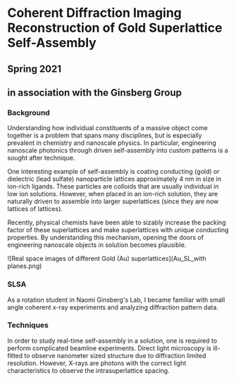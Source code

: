 # Coherent Diffraction Imaging Reconstruction of Gold Superlattice Self-Assembly

## Spring 2021
## in association with the Ginsberg Group

### Background

Understanding how individual constituents of a massive object come together is a problem that spans many disciplines, but is especially prevalent in chemistry and nanoscale physics. In particular, engineering nanoscale photonics through driven self-assembly into custom patterns is a sought after technique.

One interesting example of self-assembly is coating conducting (gold) or dielectric (lead sulfate) nanoparticle lattices approximately 4 nm in size in ion-rich ligands. These particles are colloids that are usually individual in low ion solutions. However, when placed in an ion-rich solution, they are naturally driven to assemble into larger superlattices (since they are now lattices of lattices).

Recently, physical chemists have been able to sizably increase the packing factor of these superlattices and make superlattices with unique conducting properties. By understanding this mechanism, opening the doors of engineering nanoscale objects in solution becomes plausible.

![Real space images of different Gold (Au) superlattices](Au_SL_with planes.png)

### SLSA

As a rotation student in Naomi Ginsberg's Lab, I became familiar with small angle coherent x-ray experiments and analyzing diffraction pattern data.


### Techniques

In order to study real-time self-assembly in a solution, one is required to perform complicated beamline experiments. Direct light microscopy is ill-fitted to observe nanometer sized structure due to diffraction limited resolution. However, X-rays are photons with the correct light characteristics to observe the intrasuperlattice spacing. 
